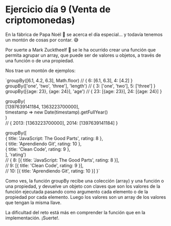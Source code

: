 # Ejercicio día 9 (Venta de criptomonedas)  

En la fábrica de Papa Noél 🎅 se acerca el día especial... y todavía tenemos un montón de cosas por contar. 😅  

Por suerte a Mark Zucktheelf 🧝 se le ha ocurrido crear una función que permita agrupar un array, que puede ser de valores u objetos, a través de una función o de una propiedad.  

Nos trae un montón de ejemplos:  

`groupBy([6.1, 4.2, 6.3], Math.floor) // { 6: [6.1, 6.3], 4: [4.2] }  
groupBy(['one', 'two', 'three'], 'length') // { 3: ['one', 'two'], 5: ['three'] }  
groupBy([{age: 23}, {age: 24}], 'age') // { 23: [{age: 23}], 24: [{age: 24}] }  

groupBy(  
  [1397639141184, 1363223700000],  
  timestamp => new Date(timestamp).getFullYear()  
)  
// { 2013: [1363223700000], 2014: [1397639141184] }  

groupBy([  
  { title: 'JavaScript: The Good Parts', rating: 8 },  
  { title: 'Aprendiendo Git', rating: 10 },  
  { title: 'Clean Code', rating: 9 },  
], 'rating')  
// { 8: [{ title: 'JavaScript: The Good Parts', rating: 8 }],  
//   9: [{ title: 'Clean Code', rating: 9 }],  
//   10: [{ title: 'Aprendiendo Git', rating: 10 }] }`  

Como ves, la función groupBy recibe una colección (array) y una función o una propiedad, y devuelve un objeto con claves que son los valores de la función ejecutada pasando como argumento cada elemento o de la propiedad por cada elemento. Luego los valores son un array de los valores que tengan la misma llave.  

La dificultad del reto está más en comprender la función que en la implementación. ¡Suerte!. 
